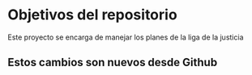 # Objetivos del repositorio

Este proyecto se encarga de manejar los planes de la liga de la justicia


## Estos cambios son nuevos desde Github




